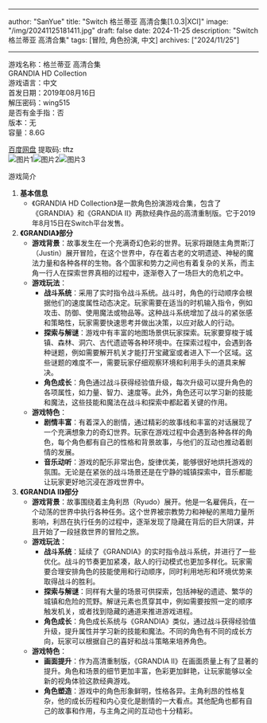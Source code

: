 
---
author: "SanYue"
title: "Switch 格兰蒂亚 高清合集[1.0.3|XCI]"
image: "/img/20241125181411.jpg"
draft: false
date: 2024-11-25
description: "Switch 格兰蒂亚 高清合集"
tags: [冒险, 角色扮演, 中文]
archives: ["2024/11/25"]

---

游戏名称：格兰蒂亚 高清合集   
GRANDIA HD Collection    
游戏语言：中文  
首发日期：2019年08月16日  
解压密码：wing515  
是否有金手指：否  
版本：无   
容量：8.6G

[百度网盘](https://pan.baidu.com/s/12jJJdnERRWZfY73BBG5mMg) 提取码: tftz  
![图片1](/img/sc6w9f.jpg)![图片2](/img/sc6w9l.jpg)![图片3](/img/sc6w9m.jpg)  

游戏简介  
1. **基本信息**
   - 《GRANDIA HD Collection》是一款角色扮演游戏合集，包含了《GRANDIA》和《GRANDIA II》两款经典作品的高清重制版。它于2019年8月15日在Switch平台发售。
2. **《GRANDIA》部分**
   - **游戏背景**：故事发生在一个充满奇幻色彩的世界。玩家将跟随主角贾斯汀（Justin）展开冒险，在这个世界中，存在着古老的文明遗迹、神秘的魔法力量和各种各样的生物。各个国家和势力之间也有着复杂的关系，而主角一行人在探索世界真相的过程中，逐渐卷入了一场巨大的危机之中。
   - **游戏玩法**：
     - **战斗系统**：采用了实时指令战斗系统。战斗时，角色的行动顺序会根据他们的速度属性动态决定。玩家需要在适当的时机输入指令，例如攻击、防御、使用魔法或物品等。这种战斗系统增加了战斗的紧张感和策略性，玩家需要快速思考并做出决策，以应对敌人的行动。
     - **探索与解谜**：游戏中有丰富的地图场景供玩家探索。玩家要穿梭于城镇、森林、洞穴、古代遗迹等各种环境中。在探索过程中，会遇到各种谜题，例如需要解开机关才能打开宝藏室或者进入下一个区域。这些谜题的难度不一，需要玩家仔细观察环境和利用手头的道具来解决。
     - **角色成长**：角色通过战斗获得经验值升级，每次升级可以提升角色的各项属性，如力量、智力、速度等。此外，角色还可以学习新的技能和魔法，这些技能和魔法在战斗和探索中都起着关键的作用。
   - **游戏特色**：
     - **剧情丰富**：有着深入的剧情，通过精彩的故事线和丰富的对话展现了一个充满想象力的奇幻世界。玩家在游戏过程中会遇到各种各样的角色，每个角色都有自己的性格和背景故事，与他们的互动也推动着剧情的发展。
     - **音乐动听**：游戏的配乐非常出色，旋律优美，能够很好地烘托游戏的氛围。无论是在紧张的战斗场景还是在宁静的城镇探索中，音乐都能让玩家更好地沉浸在游戏世界中。
3. **《GRANDIA II》部分**
   - **游戏背景**：故事围绕着主角利昂（Ryudo）展开。他是一名雇佣兵，在一个动荡的世界中执行各种任务。这个世界被宗教势力和神秘的黑暗力量所影响，利昂在执行任务的过程中，逐渐发现了隐藏在背后的巨大阴谋，并且开始了一段拯救世界的冒险之旅。
   - **游戏玩法**：
     - **战斗系统**：延续了《GRANDIA》的实时指令战斗系统，并进行了一些优化。战斗的节奏更加紧凑，敌人的行动模式也更加多样化。玩家需要合理安排角色的技能使用和行动顺序，同时利用地形和环境优势来取得战斗的胜利。
     - **探索与解谜**：同样有大量的场景可供探索，包括神秘的遗迹、繁华的城镇和危险的荒野。解谜元素也贯穿其中，例如需要按照一定的顺序触发机关，或者找到隐藏的通道来推进游戏进程。
     - **角色成长**：角色成长系统与《GRANDIA》类似，通过战斗获得经验值升级，提升属性并学习新的技能和魔法。不同的角色有不同的成长方向，玩家可以根据自己的喜好和战斗策略来培养角色。
   - **游戏特色**：
     - **画面提升**：作为高清重制版，《GRANDIA II》在画面质量上有了显著的提升。角色和场景的细节更加丰富，色彩更加鲜艳，让玩家能够以全新的视角体验这款经典游戏。
     - **角色塑造**：游戏中的角色形象鲜明，性格各异。主角利昂的性格复杂，他的成长历程和内心变化是剧情的一大看点。其他配角也都有自己的故事和作用，与主角之间的互动也十分精彩。
